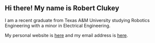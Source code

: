 ## Hi there! My name is Robert Clukey

I am a recent graduate from Texas A&M University studying Robotics Engineering with a minor in Electrical Engineering.

My personal website is [here](https://people.tamu.edu/~rdc890444) and my email address is [here](rclukey@tamu.edu).

<!--
**RClukey/RClukey** is a ✨ _special_ ✨ repository because its `README.md` (this file) appears on your GitHub profile.

Here are some ideas to get you started:

- 🔭 I’m currently working on ...
- 🌱 I’m currently learning ...
- 👯 I’m looking to collaborate on ...
- 🤔 I’m looking for help with ...
- 💬 Ask me about ...
- 📫 How to reach me: ...
- 😄 Pronouns: ...
- ⚡ Fun fact: ...
-->
